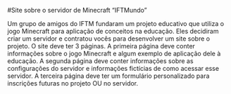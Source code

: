  #Site sobre o servidor de Minecraft “IFTMundo”

 Um grupo de amigos do IFTM fundaram um projeto educativo que utiliza o jogo Minecraft para aplicação de conceitos na educação.
 Eles decidiram criar um servidor e contratou vocês para desenvolver um site sobre o projeto. O site deve ter 3 páginas.
 A primeira página deve conter informações sobre o jogo Minecraft e algum exemplo de aplicação dele à educação.
 A segunda página deve conter informações sobre as configurações do servidor e informações fictícias de como acessar esse servidor.
 A terceira página deve ter um formulário personalizado para inscrições futuras no projeto OU no servidor.
